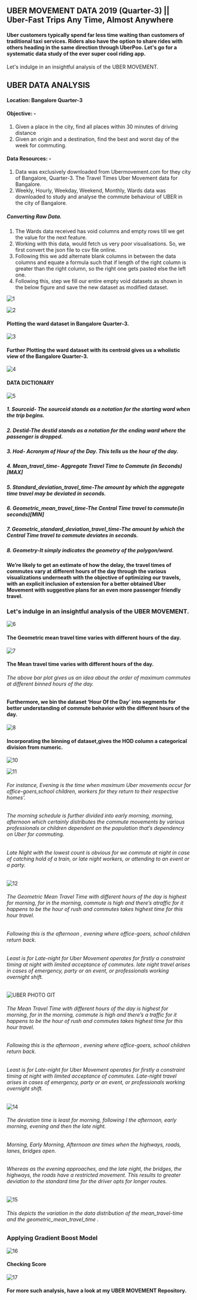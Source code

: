 ## UBER MOVEMENT DATA 2019 (Quarter-3) ||  Uber-Fast Trips Any Time, Almost Anywhere
#### Uber customers typically spend far less time waiting than customers of traditional taxi services. Riders also have the option to share rides with others heading in the same direction through UberPoo. Let's go for a systematic data study of the ever super cool riding app. 




Let's indulge in an insightful analysis of the UBER MOVEMENT.


##                    UBER DATA ANALYSIS

#### Location: Bangalore Quarter-3

#### Objective: -
 1.	Given a place in the city, find all places within 30 minutes of driving distance
 2.	Given an origin and a destination, find the best and worst day of the week for commuting.

#### Data Resources: -
 1.	Data was exclusively downloaded from Ubermovement.com for they city of Bangalore, Quarter-3. The Travel Times Uber Movement data for Bangalore. 
 2.	Weekly, Hourly, Weekday, Weekend, Monthly, Wards data was downloaded to study and analyse the commute behaviour of UBER in the city of Bangalore. 


##### Converting Raw Data. 
1.	The Wards data received has void columns and empty rows till we get the value for the next feature. 
2.	Working with this data, would fetch us very poor visualisations. So, we first convert the json file to csv file online. 
3.	Following this we add alternate blank columns in between the data columns and equate a formula such that if length of the right column is greater than the right column, so the right one gets pasted else the left one. 
4.	Following this, step we fill our entire empty void datasets as shown in the below figure and save the new dataset as modified dataset. 


![1](https://user-images.githubusercontent.com/67545412/89106929-e867b300-d44a-11ea-8016-7325d6d71018.jpg)


![2](https://user-images.githubusercontent.com/67545412/89106930-eaca0d00-d44a-11ea-980e-1ec1e2db51c8.jpg)


#### Plotting the ward dataset in Bangalore Quarter-3. 

![3](https://user-images.githubusercontent.com/67545412/89106931-ebfb3a00-d44a-11ea-881d-2a02201ae748.jpg)



#### Further Plotting the ward dataset with its centroid gives us a wholistic view of the Bangalore Quarter-3.
![4](https://user-images.githubusercontent.com/67545412/89106932-ebfb3a00-d44a-11ea-8ee2-78d0f99b5591.jpg)





#### DATA DICTIONARY

![5](https://user-images.githubusercontent.com/67545412/89106933-ec93d080-d44a-11ea-9fc0-bd342f17c247.jpg)


##### 1.	Sourceid- The sourceid stands as a notation for the starting ward when the trip begins. 
##### 2.	Destid-The destid stands as a notation for the ending ward where the passenger is dropped. 
##### 3.	Hod- Acronym of Hour of the Day. This tells us the hour of the day.  
##### 4.	Mean_travel_time- Aggregate Travel Time to Commute (in Seconds)[MAX]
##### 5.	Standard_deviation_travel_time-The amount by which the aggregate time travel may be deviated in seconds. 
##### 6.	Geometric_mean_travel_time-The Central Time travel to commute{in seconds)[MIN]
##### 7.	Geometric_standard_deviation_travel_time-The amount by which the Central Time travel to commute deviates in seconds. 
##### 8.	Geometry-It simply indicates the geometry of the polygon/ward. 



#### We’re likely to get an estimate of how the delay, the travel times of commutes vary at different hours of the day through the various visualizations underneath with the objective of optimizing our travels, with an explicit inclusion of extension for a better obtained Uber Movement with suggestive plans for an even more passenger friendly travel. 



### Let's indulge in an insightful analysis of the UBER MOVEMENT. 

![6](https://user-images.githubusercontent.com/67545412/89106934-ef8ec100-d44a-11ea-9d6f-f964dfa7d0b3.jpg)


#### The Geometric mean travel time varies with different hours of the day. 

![7](https://user-images.githubusercontent.com/67545412/89106935-f0275780-d44a-11ea-9903-88a15babca1f.jpg)


#### The Mean travel time varies with different hours of the day. 

###### The above bar plot gives us an idea about the order of maximum commutes at different binned hours of the day.


#### Furthermore, we bin the dataset ‘Hour Of the Day’ into segments for better understanding of commute behavior with the different hours of the day. 

![8](https://user-images.githubusercontent.com/67545412/89106936-f0bfee00-d44a-11ea-9547-474aebe63f3a.jpg)




#### Incorporating the binning of dataset,gives the HOD column a categorical division from numeric. 

![10](https://user-images.githubusercontent.com/67545412/89106937-f1588480-d44a-11ea-9110-8066c1610232.jpg)



![11](https://user-images.githubusercontent.com/67545412/89106938-f1f11b00-d44a-11ea-85c3-b243e68076a2.jpg)


###### For instance, Evening is the time when maximum Uber movements occur for office-goers,school children, workers for they  return to their respective homes’.
###### The morning schedule is further divided into early morning, morning, afternoon which certainly distributes the commute movements by various professionals or children dependent on the population that’s dependency on Uber for commuting. 
###### Late Night with the lowest count is obvious for we commute at night in case of catching hold of a train, or late night workers, or attending to an event or a party. 


![12](https://user-images.githubusercontent.com/67545412/89106939-f1f11b00-d44a-11ea-8a5a-fdecaccf79c6.jpg)


###### The Geometric Mean Travel Time with different hours of the day is highest for morning, for in the morning, commute is high and there’s atraffic for it happens to be the hour of rush and commutes takes highest time for this hour travel. 
###### Following this is the afternoon , evening where office-goers, school children return back. 
###### Least is for Late-night for Uber Movement operates for firstly a constraint timing at night with limited acceptance of commutes. late night travel arises in cases of emergency, party or an event, or professionals working overnight shift. 


![UBER PHOTO GIT](https://user-images.githubusercontent.com/67545412/89104669-af264780-d438-11ea-94cd-82ed9955df0f.jpg)

###### The Mean Travel Time with different hours of the day is highest for morning, for in the morning, commute is high and there’s a traffic for it happens to be the hour of rush and commutes takes highest time for this hour travel. 
###### Following this is the afternoon , evening where office-goers, school children return back. 
###### Least is for Late-night for Uber Movement operates for firstly a constraint timing at night with limited acceptance of commutes. Late-night travel arises in cases of emergency, party or an event, or professionals working overnight shift.

![14](https://user-images.githubusercontent.com/67545412/89106941-f3224800-d44a-11ea-80cb-829e563f6263.jpg)


###### The deviation time is least for morning, following I the afternoon, early morning, evening and then the late night. 
###### Morning, Early Morning, Afternoon are times when the highways, roads, lanes, bridges open. 
###### Whereas as the evening approaches, and the late night, the bridges, the highways, the roads have a restricted movement. This results to greater deviation to the standard time for the driver opts for longer routes. 

![15](https://user-images.githubusercontent.com/67545412/89106942-f3bade80-d44a-11ea-9f08-9920de23c19d.jpg)


###### This depicts the variation in the data distribution of the mean_travel-time and the geometric_mean_travel_time .


### Applying Gradient Boost Model 

![16](https://user-images.githubusercontent.com/67545412/89116611-bccce300-d4b3-11ea-8af7-c2da9d0e0788.jpg)

#### Checking Score

![17](https://user-images.githubusercontent.com/67545412/89116612-bdfe1000-d4b3-11ea-9900-9cfd38955dc0.jpg)


#### For more such analysis, have a look at my UBER MOVEMENT Repository.  

